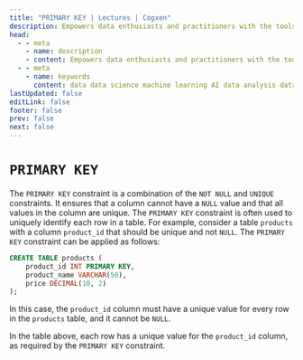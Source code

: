 ```yaml
---
title: "PRIMARY KEY | Lectures | Cogxen"
description: Empowers data enthusiasts and practitioners with the tools and knowledge to unlock the potential of data.
head:
  - - meta
    - name: description
    - content: Empowers data enthusiasts and practitioners with the tools and knowledge to unlock the potential of data.
  - - meta
    - name: keywords
      content: data data science machine learning AI data analysis data-driven data enthusiasts data practitioners
lastUpdated: false
editLink: false
footer: false
prev: false
next: false
---
```


# `PRIMARY KEY`

The `PRIMARY KEY` constraint is a combination of the `NOT NULL` and `UNIQUE` constraints. It ensures that a column cannot have a `NULL` value and that all values in the column are unique. The `PRIMARY KEY` constraint is often used to uniquely identify each row in a table. For example, consider a table `products` with a column `product_id` that should be unique and not `NULL`. The `PRIMARY KEY` constraint can be applied as follows:

```sql :line-numbers
CREATE TABLE products (
    product_id INT PRIMARY KEY,
    product_name VARCHAR(50),
    price DECIMAL(10, 2)
);
```

In this case, the `product_id` column must have a unique value for every row in the `products` table, and it cannot be `NULL`.

<!--@include: ../../_includes/tables/query-results-from-primary-key.md-->

In the table above, each row has a unique value for the `product_id` column, as required by the `PRIMARY KEY` constraint.
